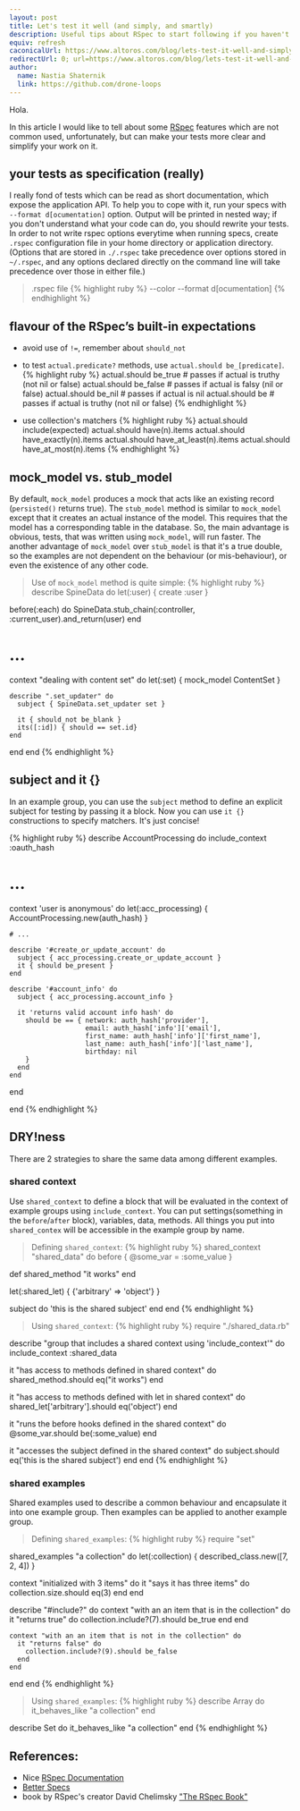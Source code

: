```yaml
---
layout: post
title: Let's test it well (and simply, and smartly)
description: Useful tips about RSpec to start following if you haven't done it yet
equiv: refresh
caconicalUrl: https://www.altoros.com/blog/lets-test-it-well-and-simply-and-smartly-2/
redirectUrl: 0; url=https://www.altoros.com/blog/lets-test-it-well-and-simply-and-smartly-2/
author:
  name: Nastia Shaternik
  link: https://github.com/drone-loops
---
```

Hola.

In this article I would like to tell about some [RSpec](https://github.com/rspec/rspec/) features which are not common used, unfortunately, but can make your tests more clear and simplify your work on it.

<!-- full start -->

## your tests as specification (really)

I really fond of tests which can be read as short documentation, which
expose the application API. To help you to cope with it, run your
specs with `--format d[ocumentation]` option. Output will be printed
in nested way; if you don't understand what your code can do, you
should rewrite your tests. In order to not write rspec options
everytime when running specs, create `.rspec` configuration file in
your home directory or application directory. (Options that are stored
in `./.rspec` take  precedence over options stored in `~/.rspec`, and
any options declared directly on the command line will take precedence
over those in either file.)

> .rspec file
{% highlight ruby %}
--color
--format d[ocumentation]
{% endhighlight %}


## flavour of the RSpec’s built-in expectations

* avoid use of `!=`, remember about `should_not`

* to test `actual.predicate?` methods, use `actual.should be_[predicate]`.
{% highlight ruby %}
actual.should be_true  # passes if actual is truthy (not nil or false)
actual.should be_false # passes if actual is falsy (nil or false)
actual.should be_nil   # passes if actual is nil
actual.should be       # passes if actual is truthy (not nil or false)
{% endhighlight %}

* use collection's matchers
{% highlight ruby %}
actual.should include(expected)
actual.should have(n).items
actual.should have_exactly(n).items
actual.should have_at_least(n).items
actual.should have_at_most(n).items
{% endhighlight %}


## mock_model vs. stub_model

By default, `mock_model` produces a mock that acts like an existing
record (`persisted()` returns true). The `stub_model` method is
similar to `mock_model` except that it creates an actual instance of
the model. This requires that the model has a corresponding table in
the database. So, the main advantage is obvious, tests, that was
written using `mock_model`, will run faster. The another advantage of
`mock_model` over `stub_model` is that it's a true double, so the
examples are not dependent on the behaviour (or mis-behaviour), or
even the existence of any other code.

> Use of `mock_model` method is quite simple:
{% highlight ruby %}
describe SpineData do
  let(:user) { create :user }

  before(:each) do
    SpineData.stub_chain(:controller, :current_user).and_return(user)
  end

  # ...

  context "dealing with content set" do
    let(:set) { mock_model ContentSet }

    describe ".set_updater" do
      subject { SpineData.set_updater set }

      it { should_not be_blank }
      its([:id]) { should == set.id}
    end
  end
end
{% endhighlight %}


## subject and it {}

In an example group, you can use the `subject` method to define an
explicit subject for testing by passing it a block. Now you can use
`it {}` constructions to specify matchers. It's just concise!

{% highlight ruby %}
describe AccountProcessing do
  include_context :oauth_hash

  # ...


  context 'user is anonymous' do
    let(:acc_processing) { AccountProcessing.new(auth_hash) }

    # ...

    describe '#create_or_update_account' do
      subject { acc_processing.create_or_update_account }
      it { should be_present }
    end

    describe '#account_info' do
      subject { acc_processing.account_info }

      it 'returns valid account info hash' do
        should be == { network: auth_hash['provider'],
                       email: auth_hash['info']['email'],
                       first_name: auth_hash['info']['first_name'],
                       last_name: auth_hash['info']['last_name'],
                       birthday: nil
        }
      end
    end

  end

end
{% endhighlight %}


## DRY!ness

There are 2 strategies to share the same data among different
examples.

### shared context

Use `shared_context` to define a block that will be evaluated in the
context of example groups using `include_context`. You can put
settings(something in the `before`/`after` block), variables, data,
methods. All things you put into `shared_contex` will be accessible in
the example group by name.

> Defining `shared_context`:
{% highlight ruby %}
shared_context "shared_data" do
  before { @some_var = :some_value }

  def shared_method
    "it works"
  end

  let(:shared_let) { {'arbitrary' => 'object'} }

  subject do
    'this is the shared subject'
  end
end
{% endhighlight %}

> Using `shared_context`:
{% highlight ruby %}
require "./shared_data.rb"

describe "group that includes a shared context using 'include_context'" do
  include_context :shared_data

  it "has access to methods defined in shared context" do
    shared_method.should eq("it works")
  end

  it "has access to methods defined with let in shared context" do
    shared_let['arbitrary'].should eq('object')
  end

  it "runs the before hooks defined in the shared context" do
    @some_var.should be(:some_value)
  end

  it "accesses the subject defined in the shared context" do
    subject.should eq('this is the shared subject')
  end
end
{% endhighlight %}

### shared examples

Shared examples used to describe a common behaviour and encapsulate it
into one example group. Then examples can be applied to another
example group.

> Defining `shared_examples`:
{% highlight ruby %}
require "set"

shared_examples "a collection" do
  let(:collection) { described_class.new([7, 2, 4]) }

  context "initialized with 3 items" do
    it "says it has three items" do
      collection.size.should eq(3)
    end
  end

  describe "#include?" do
    context "with an an item that is in the collection" do
      it "returns true" do
        collection.include?(7).should be_true
      end
    end

    context "with an an item that is not in the collection" do
      it "returns false" do
        collection.include?(9).should be_false
      end
    end
  end
end
{% endhighlight %}

> Using `shared_examples`:
{% highlight ruby %}
describe Array do
  it_behaves_like "a collection"
end

describe Set do
  it_behaves_like "a collection"
end
{% endhighlight %}


## References:

* Nice [RSpec Documentation](https://www.relishapp.com/rspec/)
* [Better Specs](http://betterspecs.org/)
* book by RSpec's creator David Chelimsky ["The RSpec Book"](http://pragprog.com/book/achbd/the-rspec-book)

<!-- full end -->
